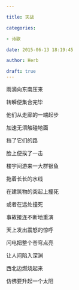 ```yaml
---

title: 天战

categories:

- 诗歌

date: 2015-06-13 18:19:45

author: Herb

draft: true
---
```


雨滴向东南压来

转瞬便集合完毕

他们从走廊的一端起步

加速无须触碰地面

挡了它们的路

脸上便挨了一击



楼宇间游来一大群银鱼

拖着长长的水线

在建筑物的突起上撞死

或者在远处撞死

事故接连不断地重演



天上发出震怒的惊呼

闪电把整个苍穹点亮

让人间陷入深渊

西北边燃烧起来

仿佛要升起一个太阳